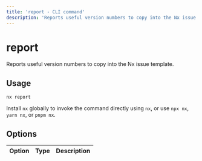 ```yaml
---
title: 'report - CLI command'
description: 'Reports useful version numbers to copy into the Nx issue template.'
---
```


# report

Reports useful version numbers to copy into the Nx issue template.

## Usage

```shell
nx report
```

Install `nx` globally to invoke the command directly using `nx`, or use `npx nx`, `yarn nx`, or `pnpm nx`.

## Options

| Option | Type | Description |
| ------ | ---- | ----------- |
